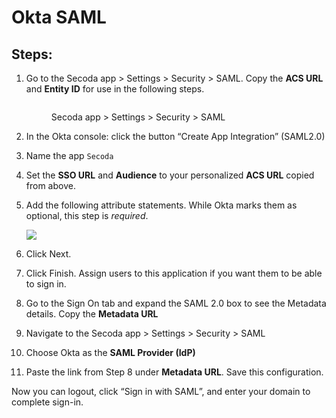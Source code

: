 # Okta SAML

## Steps:

1.  Go to the Secoda app > Settings > Security > SAML. Copy the **ACS URL** and **Entity ID** for use in the following steps.

    <figure><img src="../.gitbook/assets/Screenshot 2025-04-23 at 10.43.53 AM (7).png" alt=""><figcaption><p>Secoda app > Settings > Security > SAML</p></figcaption></figure>
2. In the Okta console: click the button “Create App Integration” (SAML2.0)
3. Name the app `Secoda`
4. Set the **SSO URL** and **Audience** to your personalized **ACS URL** copied from above.
5.  Add the following attribute statements. While Okta marks them as optional, this step is _required_.

    ![](https://imagedelivery.net/28-eDrK8lEif6_ED0iMQeg/f1c1ee1d-d138-4962-0c4c-b669b0e33100/public)
6. Click Next.
7. Click Finish. Assign users to this application if you want them to be able to sign in.
8. Go to the Sign On tab and expand the SAML 2.0 box to see the Metadata details. Copy the **Metadata URL**
9. Navigate to the Secoda app > Settings > Security > SAML
10. Choose Okta as the **SAML Provider (IdP)**
11. Paste the link from Step 8 under **Metadata URL**. Save this configuration.



Now you can logout, click “Sign in with SAML”, and enter your domain to complete sign-in.
